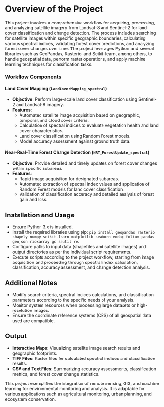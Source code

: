 # Overview of the Project

This project involves a comprehensive workflow for acquiring, processing, and analyzing satellite imagery from Landsat-8 and Sentinel-2 for land cover classification and change detection. The process includes searching for satellite images within specific geographic boundaries, calculating various spectral indices, validating forest cover predictions, and analyzing forest cover changes over time. The project leverages Python and several libraries such as GeoPandas, Rasterio, and Scikit-learn, among others, to handle geospatial data, perform raster operations, and apply machine learning techniques for classification tasks.

### Workflow Components

#### Land Cover Mapping (`LandCoverMapping_spectral`)
- **Objective**: Perform large-scale land cover classification using Sentinel-2 and Landsat-8 imagery.
- **Features**:
  - Automated satellite image acquisition based on geographic, temporal, and cloud cover criteria.
  - Calculation of spectral indices to evaluate vegetation health and land cover characteristics.
  - Land cover classification using Random Forest models.
  - Model accuracy assessment against ground truth data.

#### Near-Real-Time Forest Change Detection (`NRT_ForestUpdate_spectral`)
- **Objective**: Provide detailed and timely updates on forest cover changes within specific subareas.
- **Features**:
  - Rapid image acquisition for designated subareas.
  - Automated extraction of spectral index values and application of Random Forest models for land cover classification.
  - Validation of classification accuracy and detailed analysis of forest gain and loss.

## Installation and Usage

- Ensure Python 3.x is installed.
- Install the required libraries using pip: `pip install geopandas rasterio shapely numpy scikit-learn matplotlib seaborn eodag folium pandas geojson rioxarray gc shutil re`.
- Configure paths to input data (shapefiles and satellite images) and output directories as per the individual script requirements.
- Execute scripts according to the project workflow, starting from image acquisition and proceeding through spectral index calculation, classification, accuracy assessment, and change detection analysis.

## Additional Notes

- Modify search criteria, spectral indices calculations, and classification parameters according to the specific needs of your analysis.
- Monitor system resources when processing large datasets or high-resolution images.
- Ensure the coordinate reference systems (CRS) of all geospatial data used are compatible.

## Output

- **Interactive Maps**: Visualizing satellite image search results and geographic footprints.
- **TIFF Files**: Raster files for calculated spectral indices and classification results.
- **CSV and Text Files**: Summarizing accuracy assessments, classification metrics, and forest cover change statistics.

This project exemplifies the integration of remote sensing, GIS, and machine learning for environmental monitoring and analysis. It is adaptable for various applications such as agricultural monitoring, urban planning, and ecosystem conservation.
